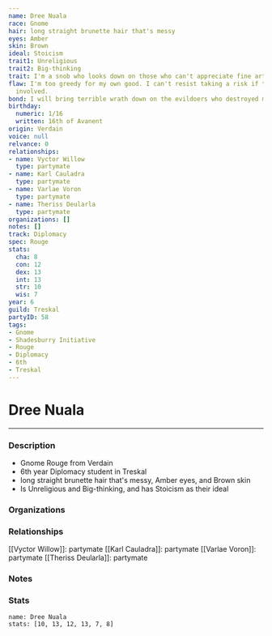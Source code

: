 ```yaml
---
name: Dree Nuala
race: Gnome
hair: long straight brunette hair that's messy
eyes: Amber
skin: Brown
ideal: Stoicism
trait1: Unreligious
trait2: Big-thinking
trait: I'm a snob who looks down on those who can't appreciate fine art.
flaw: I'm too greedy for my own good. I can't resist taking a risk if there's money
  involved.
bond: I will bring terrible wrath down on the evildoers who destroyed my homeland.
birthday:
  numeric: 1/16
  written: 16th of Avanent
origin: Verdain
voice: null
relvance: 0
relationships:
- name: Vyctor Willow
  type: partymate
- name: Karl Cauladra
  type: partymate
- name: Varlae Voron
  type: partymate
- name: Theriss Deularla
  type: partymate
organizations: []
notes: []
track: Diplomacy
spec: Rouge
stats:
  cha: 8
  con: 12
  dex: 13
  int: 13
  str: 10
  wis: 7
year: 6
guild: Treskal
partyID: 58
tags:
- Gnome
- Shadesburry Initiative
- Rouge
- Diplomacy
- 6th
- Treskal
---
```

# Dree Nuala
---
### Description
- Gnome Rouge from Verdain
- 6th year Diplomacy student in Treskal
- long straight brunette hair that's messy, Amber eyes, and Brown skin
- Is Unreligious and Big-thinking, and has Stoicism as their ideal

### Organizations

### Relationships
[[Vyctor Willow]]: partymate
[[Karl Cauladra]]: partymate
[[Varlae Voron]]: partymate
[[Theriss Deularla]]: partymate

### Notes

### Stats
```statblock
name: Dree Nuala
stats: [10, 13, 12, 13, 7, 8]
```